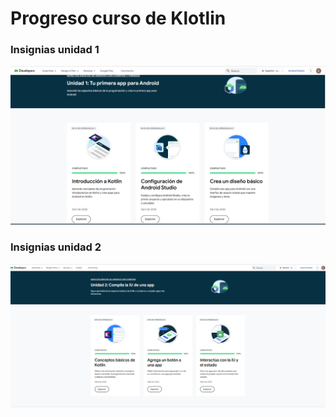 # Progreso curso de Klotlin

### Insignias unidad 1

![Unidad 1](Curso-Kotlin-Unidad-1.png)

### Insignias unidad 2

![Unidad 2](Curso-Kotlin-Unidad-2.png)
